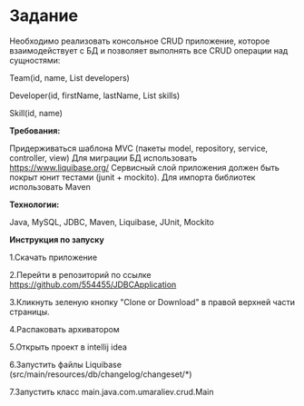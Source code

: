 ﻿# Задание
 Необходимо реализовать консольное CRUD приложение, которое взаимодействует с БД и позволяет выполнять все CRUD операции над сущностями:
 
Team(id, name, List<Developer> developers)
 
Developer(id, firstName, lastName, List<Skill> skills)
 
Skill(id, name)
   
**Требования:**
 
Придерживаться шаблона MVC (пакеты model, repository, service, controller, view)
Для миграции БД использовать https://www.liquibase.org/
Сервисный слой приложения должен быть покрыт юнит тестами (junit + mockito).
Для импорта библиотек использовать Maven

 
**Технологии:**
 
 Java, MySQL, JDBC, Maven, Liquibase, JUnit, Mockito

 **Инструкция по запуску**
 
1.Скачать приложение

2.Перейти в репозиторий по ссылке https://github.com/554455/JDBCApplication

3.Кликнуть зеленую кнопку "Clone or Download" в правой верхней части страницы.

4.Распаковать архиватором

5.Открыть проект в intellij idea
 
6.Запустить файлы Liquibase (src/main/resources/db/changelog/changeset/*)

7.Запустить класс main.java.com.umaraliev.crud.Main
